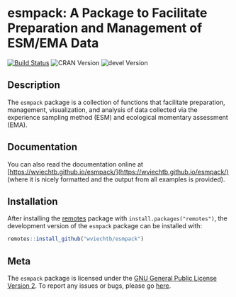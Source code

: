 esmpack: A Package to Facilitate Preparation and Management of ESM/EMA Data
===========================================================================

[![Build Status](https://travis-ci.org/wviechtb/esmpack.svg?branch=master)](https://travis-ci.org/wviechtb/esmpack)
![CRAN Version](https://www.r-pkg.org/badges/version/esmpack)
![devel Version](https://img.shields.io/badge/devel-0.1--12-brightgreen.svg)

## Description

The `esmpack` package is a collection of functions that facilitate preparation, management, visualization, and analysis of data collected via the experience sampling method (ESM) and ecological momentary assessment (EMA).

## Documentation

You can also read the documentation online at [https://wviechtb.github.io/esmpack/](https://wviechtb.github.io/esmpack/) (where it is nicely formatted and the output from all examples is provided).

## Installation

After installing the [remotes](https://cran.r-project.org/package=remotes) package with ```install.packages("remotes")```, the development version of the `esmpack` package can be installed with:
```r
remotes::install_github("wviechtb/esmpack")
```

## Meta

The `esmpack` package is licensed under the [GNU General Public License Version 2](https://www.gnu.org/licenses/old-licenses/gpl-2.0.txt). To report any issues or bugs, please go [here](https://github.com/wviechtb/esmpack/issues).
